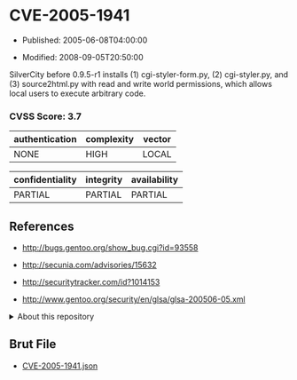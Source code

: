 # CVE-2005-1941

- Published: 2005-06-08T04:00:00

- Modified: 2008-09-05T20:50:00

SilverCity before 0.9.5-r1 installs (1) cgi-styler-form.py, (2) cgi-styler.py, and (3) source2html.py with read and write world permissions, which allows local users to execute arbitrary code.

### CVSS Score: **3.7**

| authentication | complexity | vector |
| --- | --- | --- |
| NONE | HIGH | LOCAL |

| confidentiality | integrity | availability |
| --- | --- | --- |
| PARTIAL | PARTIAL | PARTIAL |

## References

* http://bugs.gentoo.org/show_bug.cgi?id=93558

* http://secunia.com/advisories/15632

* http://securitytracker.com/id?1014153

* http://www.gentoo.org/security/en/glsa/glsa-200506-05.xml

<details>
<summary>About this repository</summary> 

  This repository is part of the project [Live Hack CVE](https://github.com/Live-Hack-CVE). Main website can be found [www.live-hack.org](https://www.live-hack.org) 
  
  Made by [Sn0wAlice](https://github.com/Sn0wAlice) for the people that care about security and need to have a feed of the latest CVEs. Hope you enjoy it, don't forget to star the repo and follow me on [Twitter](https://twitter.com/Sn0wAlice) and [Github](https://github.com/Sn0wAlice). And that is my [personnal website](https://www.alice-snow.me/)

  - [Home Page](https://github.com/Live-Hack-CVE)
  - [Framework](https://github.com/Live-Hack-CVE/cve-framework)
  - [CVE database](https://github.com/Live-Hack-CVE/full_database)
  - [Changelog](https://github.com/Live-Hack-CVE/Changelog)
</details>

## Brut File

* [CVE-2005-1941.json](https://raw.githubusercontent.com/Live-Hack-CVE/full_database/main/cves/2005/CVE-2005-1941.json)

